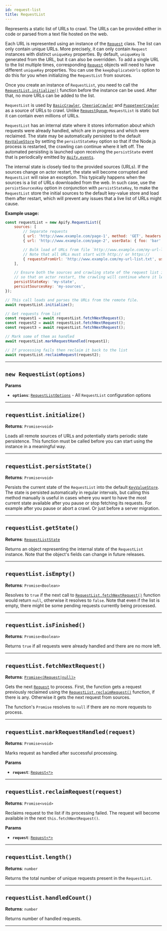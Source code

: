 ```yaml
---
id: request-list
title: RequestList
---
```


<a name="requestlist"></a>

Represents a static list of URLs to crawl. The URLs can be provided either in code or parsed from a text file hosted on the web.

Each URL is represented using an instance of the [`Request`](/docs/api/request) class. The list can only contain unique URLs. More precisely, it can
only contain `Request` instances with distinct `uniqueKey` properties. By default, `uniqueKey` is generated from the URL, but it can also be
overridden. To add a single URL to the list multiple times, corresponding [`Request`](/docs/api/request) objects will need to have different
`uniqueKey` properties. You can use the `keepDuplicateUrls` option to do this for you when initializing the `RequestList` from sources.

Once you create an instance of `RequestList`, you need to call the [`RequestList.initialize()`](/docs/api/request-list#initialize) function before the
instance can be used. After that, no more URLs can be added to the list.

`RequestList` is used by [`BasicCrawler`](/docs/api/basic-crawler), [`CheerioCrawler`](/docs/api/cheerio-crawler) and
[`PuppeteerCrawler`](/docs/api/puppeteer-crawler) as a source of URLs to crawl. Unlike [`RequestQueue`](/docs/api/request-queue), `RequestList` is
static but it can contain even millions of URLs.

`RequestList` has an internal state where it stores information about which requests were already handled, which are in progress and which were
reclaimed. The state may be automatically persisted to the default [`KeyValueStore`](/docs/api/key-value-store) by setting the `persistStateKey`
option so that if the Node.js process is restarted, the crawling can continue where it left off. The automated persisting is launched upon receiving
the `persistState` event that is periodically emitted by [`Apify.events`](/docs/api/apify#events).

The internal state is closely tied to the provided sources (URLs). If the sources change on actor restart, the state will become corrupted and
`RequestList` will raise an exception. This typically happens when the sources is a list of URLs downloaded from the web. In such case, use the
`persistSourcesKey` option in conjunction with `persistStateKey`, to make the `RequestList` store the initial sources to the default key-value store
and load them after restart, which will prevent any issues that a live list of URLs might cause.

**Example usage:**

```javascript
const requestList = new Apify.RequestList({
    sources: [
        // Separate requests
        { url: 'http://www.example.com/page-1', method: 'GET', headers: {} },
        { url: 'http://www.example.com/page-2', userData: { foo: 'bar' } },

        // Bulk load of URLs from file `http://www.example.com/my-url-list.txt`
        // Note that all URLs must start with http:// or https://
        { requestsFromUrl: 'http://www.example.com/my-url-list.txt', userData: { isFromUrl: true } },
    ],

    // Ensure both the sources and crawling state of the request list is persisted,
    // so that on actor restart, the crawling will continue where it left off
    persistStateKey: 'my-state',
    persistSourcesKey: 'my-sources',
});

// This call loads and parses the URLs from the remote file.
await requestList.initialize();

// Get requests from list
const request1 = await requestList.fetchNextRequest();
const request2 = await requestList.fetchNextRequest();
const request3 = await requestList.fetchNextRequest();

// Mark some of them as handled
await requestList.markRequestHandled(request1);

// If processing fails then reclaim it back to the list
await requestList.reclaimRequest(request2);
```

---

<a name="exports.requestlist"></a>

## `new RequestList(options)`

**Params**

-   **`options`**: [`RequestListOptions`](/docs/typedefs/request-list-options) - All `RequestList` configuration options

---

<a name="initialize"></a>

## `requestList.initialize()`

**Returns**: `Promise<void>`

Loads all remote sources of URLs and potentially starts periodic state persistence. This function must be called before you can start using the
instance in a meaningful way.

---

<a name="persiststate"></a>

## `requestList.persistState()`

**Returns**: `Promise<void>`

Persists the current state of the `RequestList` into the default [`KeyValueStore`](/docs/api/key-value-store). The state is persisted automatically in
regular intervals, but calling this method manually is useful in cases where you want to have the most current state available after you pause or stop
fetching its requests. For example after you pause or abort a crawl. Or just before a server migration.

---

<a name="getstate"></a>

## `requestList.getState()`

**Returns**: [`RequestListState`](/docs/typedefs/request-list-state)

Returns an object representing the internal state of the `RequestList` instance. Note that the object's fields can change in future releases.

---

<a name="isempty"></a>

## `requestList.isEmpty()`

**Returns**: `Promise<Boolean>`

Resolves to `true` if the next call to [`RequestList.fetchNextRequest()`](/docs/api/request-list#fetchnextrequest) function would return `null`,
otherwise it resolves to `false`. Note that even if the list is empty, there might be some pending requests currently being processed.

---

<a name="isfinished"></a>

## `requestList.isFinished()`

**Returns**: `Promise<Boolean>`

Returns `true` if all requests were already handled and there are no more left.

---

<a name="fetchnextrequest"></a>

## `requestList.fetchNextRequest()`

**Returns**: [`Promise<(Request|null)>`](/docs/api/request)

Gets the next [`Request`](/docs/api/request) to process. First, the function gets a request previously reclaimed using the
[`RequestList.reclaimRequest()`](/docs/api/request-list#reclaimrequest) function, if there is any. Otherwise it gets the next request from sources.

The function's `Promise` resolves to `null` if there are no more requests to process.

---

<a name="markrequesthandled"></a>

## `requestList.markRequestHandled(request)`

**Returns**: `Promise<void>`

Marks request as handled after successful processing.

**Params**

-   **`request`**: [`Request<*>`](/docs/api/request)

---

<a name="reclaimrequest"></a>

## `requestList.reclaimRequest(request)`

**Returns**: `Promise<void>`

Reclaims request to the list if its processing failed. The request will become available in the next `this.fetchNextRequest()`.

**Params**

-   **`request`**: [`Request<*>`](/docs/api/request)

---

<a name="length"></a>

## `requestList.length()`

**Returns**: `number`

Returns the total number of unique requests present in the `RequestList`.

---

<a name="handledcount"></a>

## `requestList.handledCount()`

**Returns**: `number`

Returns number of handled requests.

---
